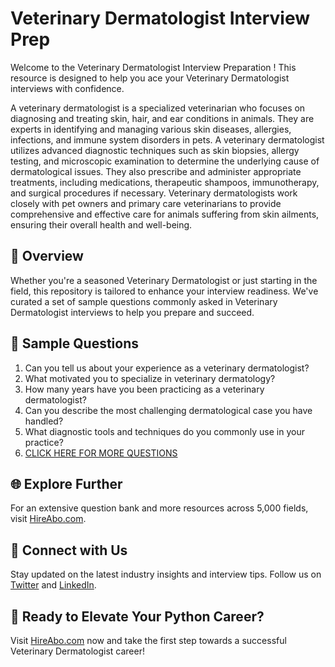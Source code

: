 # Veterinary Dermatologist Interview Prep

Welcome to the Veterinary Dermatologist Interview Preparation ! This resource is designed to help you ace your Veterinary Dermatologist interviews with confidence.

A veterinary dermatologist is a specialized veterinarian who focuses on diagnosing and treating skin, hair, and ear conditions in animals. They are experts in identifying and managing various skin diseases, allergies, infections, and immune system disorders in pets. A veterinary dermatologist utilizes advanced diagnostic techniques such as skin biopsies, allergy testing, and microscopic examination to determine the underlying cause of dermatological issues. They also prescribe and administer appropriate treatments, including medications, therapeutic shampoos, immunotherapy, and surgical procedures if necessary. Veterinary dermatologists work closely with pet owners and primary care veterinarians to provide comprehensive and effective care for animals suffering from skin ailments, ensuring their overall health and well-being.

## 🚀 Overview

Whether you're a seasoned Veterinary Dermatologist or just starting in the field, this repository is tailored to enhance your interview readiness. We've curated a set of sample questions commonly asked in Veterinary Dermatologist interviews to help you prepare and succeed.

## 📝 Sample Questions

1. Can you tell us about your experience as a veterinary dermatologist?
2. What motivated you to specialize in veterinary dermatology?
3. How many years have you been practicing as a veterinary dermatologist?
4. Can you describe the most challenging dermatological case you have handled?
5. What diagnostic tools and techniques do you commonly use in your practice?
6. [CLICK HERE FOR MORE QUESTIONS](https://hireabo.com/job/24_0_14/Veterinary%20Dermatologist)

## 🌐 Explore Further

For an extensive question bank and more resources across 5,000 fields, visit [HireAbo.com](https://www.hireabo.com).

## 📱 Connect with Us

Stay updated on the latest industry insights and interview tips. Follow us on [Twitter](https://twitter.com/hireabo) and [LinkedIn](https://www.linkedin.com/in/hire-abo-3609972a8/).

## 🚀 Ready to Elevate Your Python Career?

Visit [HireAbo.com](https://www.hireabo.com) now and take the first step towards a successful Veterinary Dermatologist career!